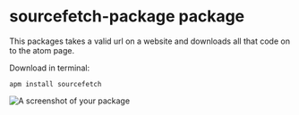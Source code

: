 # sourcefetch-package package

This packages takes a valid url on a website and downloads all that code on to the atom page.

Download in terminal:

```apm install sourcefetch```

![A screenshot of your package](screenshot.gif)
